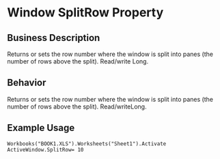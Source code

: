 # Window SplitRow Property

## Business Description
Returns or sets the row number where the window is split into panes (the number of rows above the split). Read/write Long.

## Behavior
Returns or sets the row number where the window is split into panes (the number of rows above the split). Read/writeLong.

## Example Usage
```vba
Workbooks("BOOK1.XLS").Worksheets("Sheet1").Activate 
ActiveWindow.SplitRow= 10
```